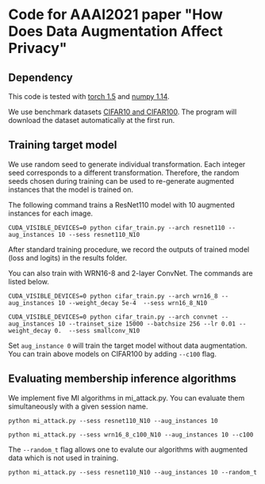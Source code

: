 # Code for AAAI2021 paper "How Does Data Augmentation Affect Privacy"

## Dependency

This code is tested with [torch 1.5](https://github.com/pytorch/pytorch) and [numpy 1.14](https://numpy.org/).

We use benchmark datasets [CIFAR10 and CIFAR100](https://www.cs.toronto.edu/~kriz/cifar.html). The program will download the dataset automatically at the first run.

## Training target model

We use random seed to generate individual transformation. Each  integer seed corresponds to a different transformation. Therefore, the random seeds chosen during training can be used to re-generate augmented instances that the model is trained on. 

The following command trains a ResNet110 model with 10 augmented instances for each image.
```
CUDA_VISIBLE_DEVICES=0 python cifar_train.py --arch resnet110 --aug_instances 10 --sess resnet110_N10
```

After standard training procedure, we record the outputs of trained model (loss and logits) in the results folder. 

You can also train with WRN16-8 and 2-layer ConvNet. The commands are listed below. 

```
CUDA_VISIBLE_DEVICES=0 python cifar_train.py --arch wrn16_8 --aug_instances 10 --weight_decay 5e-4  --sess wrn16_8_N10 

CUDA_VISIBLE_DEVICES=0 python cifar_train.py --arch convnet --aug_instances 10 --trainset_size 15000 --batchsize 256 --lr 0.01 --weight_decay 0.  --sess smallconv_N10
```

Set `aug_instance 0` will train the target model without data augmentation. You can train above models on CIFAR100 by adding `--c100` flag.

## Evaluating membership inference algorithms

We implement five MI algorithms in mi_attack.py. You can evaluate them simultaneously with a given session name.
```
python mi_attack.py --sess resnet110_N10 --aug_instances 10

python mi_attack.py --sess wrn16_8_c100_N10 --aug_instances 10 --c100
```

The `--random_t` flag allows one to evalute our algorithms with augmented data which is not used in training.

```
python mi_attack.py --sess resnet110_N10 --aug_instances 10 --random_t
```


